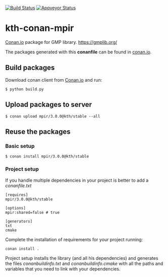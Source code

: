 [![Build Status](https://travis-ci.org/k-nuth/kth-conan-mpir.svg?branch=master)](https://travis-ci.org/k-nuth/kth-conan-mpir) [![Appveyor Status](https://ci.appveyor.com/api/projects/status/github/k-nuth/kth-conan-mpir?branch=master&svg=true)](https://ci.appveyor.com/project/k-nuth/kth-conan-mpir?branch=master)

# kth-conan-mpir

[Conan.io](https://conan.io) package for GMP library. https://gmplib.org/

The packages generated with this **conanfile** can be found in [conan.io](https://conan.io/source/gmp/3.0.0/k-nuth/k-nuth).

## Build packages

Download conan client from [Conan.io](https://conan.io) and run:

    $ python build.py
    
## Upload packages to server

    $ conan upload mpir/3.0.0@kth/stable --all
    
## Reuse the packages

### Basic setup

    $ conan install mpir/3.0.0@kth/stable
    
### Project setup

If you handle multiple dependencies in your project is better to add a *conanfile.txt*
    
    [requires]
    mpir/3.0.0@kth/stable

    [options]
    mpir:shared=false # true
    
    [generators]
    txt
    cmake

Complete the installation of requirements for your project running:</small></span>

    conan install . 

Project setup installs the library (and all his dependencies) and generates the files *conanbuildinfo.txt* and *conanbuildinfo.cmake* with all the paths and variables that you need to link with your dependencies.
